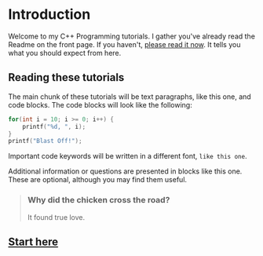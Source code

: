 # Introduction

Welcome to my C++ Programming tutorials. I gather you've already read the Readme on the front page. If you haven't, [please read it now](https://github.com/raviddog/cpp-tutorial). It tells you what you should expect from here.

## Reading these tutorials

The main chunk of these tutorials will be text paragraphs, like this one, and code blocks. The code blocks will look like the following:

```c++
for(int i = 10; i >= 0; i++) {
    printf("%d, ", i);
}
printf("Blast Off!");
```

Important code keywords will be written in a different font, `like this one`.

Additional information or questions are presented in blocks like this one. These are optional, although you may find them useful.

>### Why did the chicken cross the road?
>
> It found true love.

## [Start here](0.0.Overview)
